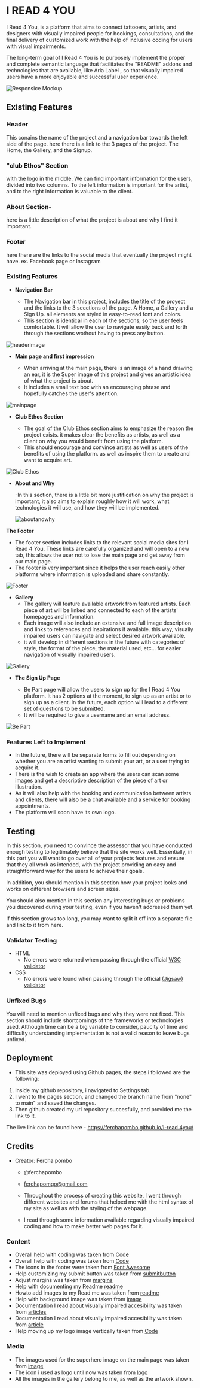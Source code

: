 # I READ 4 YOU

I Read 4 You, is a platform that aims to connect tattooers, artists, and designers with visually impaired people for bookings, consultations, and the final delivery of customized work with the help of inclusive coding for users with visual impairments. 

The long-term goal of I Read 4 You is to purposely implement the proper and complete semantic language that facilitates the "README" addons and technologies that are available, like Aria Label , so that visually impaired users have a more enjoyable and successful user experience. 

![Responsice Mockup](/assets/images/responsivnes.jpg)

## Existing Features 

### Header 
 This conains the name of the project and a navigation bar towards the left side of the page. here there is a link to the 3 pages of the project. The Home, the Gallery, and the Signup.
 ### "club Ethos" Section
with the logo in the middle. We can find important information for the users, divided into two columns. To the left information is important for the artist, and to the right information is valuable to the client. 
### About Section-
here is a little description of what the project is about and why I find it important.
### Footer
here there are the links to the social media that eventually the project might have. ex. Facebook page or Instagram

### Existing Features

- __Navigation Bar__

  - The Navigation bar in this project, includes the title of the proyect and  the links to the 3 secctions of the page. A Home, a Gallery and a Sign Up. all  elements are styled in easy-to-read font and colors. 
  - This section is identical in each of the sections, so the user feels comfortable. It will allow the user to navigate easily back and forth through the sections wothout having to press any <back> button. 

![headerimage](/assets/images/screenshotheader%20.jpg) 

- __Main page  and first impression__

  - When arriving at the main page, there is an image of a hand drawing an ear, it is the Super image of this project and gives an artistic idea of what the project is about.
  - It includes a small text box with an encouraging phrase and hopefully catches the user's attention.

![mainpage](/assets/images/mainpage.jpg)

- __Club Ethos Section__

  - The goal of the Club Ethos section aims to emphasize the reason the project exists. it makes clear the benefits as artists, as well as a client on why you would benefit from using the platform. 
  - This should encourage and convince artists as well as users of the benefits of using the platform. as well as inspire them to create and want to acquire art. 

![Club Ethos](/assets/images/clubethos.jpg)

- __About and Why__

  -In this section, there is a little bit more justification on why the project is important, it also aims to explain roughly how it will work, what technologies it will use, and how they will be implemented.

  ![aboutandwhy](/assets/images/aboutandwhy.jpg)

 __The Footer__ 

  - The footer section includes links to the relevant social media sites for I Read 4 You. These links are carefully organized and will open to a new tab, this allows the user not to lose the main page and get away from our main page. 
  - The footer is very important since it helps the user reach easily other platforms where information is uploaded and share constantly. 

![Footer](/assets/images/footer.jpg)

- __Gallery__
  - The gallery will feature available artwork from featured artists. Each piece of art will be linked and connected to each of the artists' homepages and information.
  - Each image will also include an extensive and full image description and links to references and inspirations if available. this way, visually impaired users can navigate and select desired artwork available. 
  - it will develop in different sections in the future with categories of style, the format of the piece, the material used, etc... for easier navigation of visually impaired users. 


![Gallery](/assets/images/galleryscreenshot.jpg)

- __The Sign Up Page__

  - Be Part page will allow the users to sign up for the I Read 4 You platform. It has 2 options at the moment, to sign up as an artist or to sign up as a client. In the future, each option will lead to a different set of questions to be submitted. 
  - It will be required to give a username and an email address. 

![Be Part](/assets/images/newformhtml.jpg)

### Features Left to Implement

- In the future, there will be separate forms to fill out depending on whether you are an artist wanting to submit your art, or a user trying to acquire it. 
- There is the wish to create an app where the users can scan some images and get a descriptive description of the piece of art or illustration. 
- As it will also help with the booking and communication between artists and clients, there will also be a chat available and a service for booking appointments.
- The platform will soon have its own logo. 

## Testing 

In this section, you need to convince the assessor that you have conducted enough testing to legitimately believe that the site works well. Essentially, in this part you will want to go over all of your projects features and ensure that they all work as intended, with the project providing an easy and straightforward way for the users to achieve their goals.

In addition, you should mention in this section how your project looks and works on different browsers and screen sizes.

You should also mention in this section any interesting bugs or problems you discovered during your testing, even if you haven't addressed them yet.

If this section grows too long, you may want to split it off into a separate file and link to it from here.


### Validator Testing 


- HTML
  - No errors were returned when passing through the official [W3C validator](https://validator.w3.org/nu/?doc=https%3A%2F%2Fcode-institute-org.github.io%2Flove-running-2.0%2Findex.html)
- CSS
  - No errors were found when passing through the official [(Jigsaw) validator](https://jigsaw.w3.org/css-validator/validator?uri=https%3A%2F%2Fvalidator.w3.org%2Fnu%2F%3Fdoc%3Dhttps%253A%252F%252Fcode-institute-org.github.io%252Flove-running-2.0%252Findex.html&profile=css3svg&usermedium=all&warning=1&vextwarning=&lang=en#css)

### Unfixed Bugs

You will need to mention unfixed bugs and why they were not fixed. This section should include shortcomings of the frameworks or technologies used. Although time can be a big variable to consider, paucity of time and difficulty understanding implementation is not a valid reason to leave bugs unfixed. 

## Deployment

- This site was deployed using Github pages, the steps i followed are the following: 
1.  Inside my github repository, i navigated to Settings tab. 
2. I went to the pages section, and changed the branch name from "none" to main" and saved the changes.
3. Then github created my url repository succesfully,  and provided me the link to it. 


The live link can be found here - https://ferchapombo.github.io/i-read.4you/


## Credits 

- Creator: Fercha pombo
   -  @ferchapombo 
   - ferchapomgo@gmail.com

   - Throughout the process of creating this website, I went through different websites and forums that helped me with the html syntax of my site as well as with the styling of the webpage. 
   - I read through some information available regarding visually impaired coding and how to make better web pages for it. 


### Content 

- Overall help with coding was taken from [Code](https://stackoverflow.com/)
- Overall help with coding was taken from [Code](https://www.yourhtmlsource.com)
- The icons in the footer were taken from [Font Awesome](https://fontawesome.com/)
- Help customizing my submit button was taken from [submitbutton](https://www.jotform.com/help/118-how-to-customize-the-submit-button-with-css/)
- Adjust margins was taken from [margins](https://stackoverflow.com/questions/45854979/adding-margin-left-to-h1-and-h2-tags)
- Help with documenting my Readme [readme](https://www.drupal.org/docs/develop/managing-a-drupalorg-theme-module-or-distribution-project/documenting-your-project/readmemd-template)
- Howto add images to my Read me was taken from [readme](https://www.javatpoint.com/images-in-markdown#:~:text=Images%20in%20Markdown%20can%20be,exclamatory%20symbol%20at%20the%20beginning.)
- Help with background image was taken from [image](https://usersnap.com/blog/background-webdesign/)
- Documentation I read about visually impaired accesibility was taken from [articles](https://www.teachermagazine.com/au_en/articles/inclusive-education-a-stem-tool-for-visually-impaired-students)
- Documentation I read about visually impaired accesibility was taken from [article](https://www.teachermagazine.com/au_en/articles/inclusive-education-a-stem-tool-for-visually-impaired-student)
- Help moving up my logo image vertically taken from [Code](https://stackoverflow.com/questions/8090195/how-do-i-align-in-my-image-to-move-it-vertically-upcss-html)


### Media

- The images used for the superhero image on the main page was taken from [image](https://acrylgiessen.com/en/how-to-draw-ears/)
- The icon i used as logo until now was taken from [logo](https://pxhere.com/es/photo/1637325)
- All the images in the gallery belong to me, as well as the artwork shown.